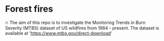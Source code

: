 # Forest fires

:fire: The aim of this repo is to investigate the Monitoring Trends in Burn Severity (MTBS) dataset of US wildfires from 1984 - present. 
The dataset is available at 'https://www.mtbs.gov/direct-download'
